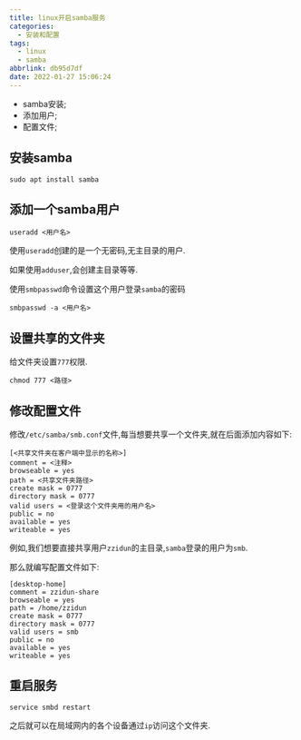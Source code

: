 ```yaml
---
title: linux开启samba服务
categories:
  - 安装和配置
tags:
  - linux
  - samba
abbrlink: db95d7df
date: 2022-01-27 15:06:24
---
```


* samba安装;
* 添加用户;
* 配置文件;

<!-- more -->

## 安装samba

```shell
sudo apt install samba
```

## 添加一个samba用户

```shell
useradd <用户名>
```

使用`useradd`创建的是一个无密码,无主目录的用户.

如果使用`adduser`,会创建主目录等等.

使用`smbpasswd`命令设置这个用户登录`samba`的密码

```shell
smbpasswd -a <用户名>
```

## 设置共享的文件夹

给文件夹设置`777`权限.

```shell
chmod 777 <路径>
```

## 修改配置文件

修改`/etc/samba/smb.conf`文件,每当想要共享一个文件夹,就在后面添加内容如下:

```shell
[<共享文件夹在客户端中显示的名称>]
comment = <注释>
browseable = yes
path = <共享文件夹路径>
create mask = 0777
directory mask = 0777
valid users = <登录这个文件夹用的用户名>
public = no
available = yes
writeable = yes
```

例如,我们想要直接共享用户`zzidun`的主目录,`samba`登录的用户为`smb`.

那么就编写配置文件如下:

```shell
[desktop-home]
comment = zzidun-share
browseable = yes
path = /home/zzidun
create mask = 0777
directory mask = 0777
valid users = smb
public = no
available = yes
writeable = yes
```

## 重启服务

```shell
service smbd restart
```

之后就可以在局域网内的各个设备通过`ip`访问这个文件夹.